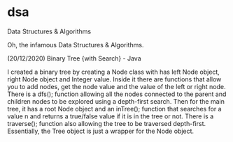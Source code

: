 # dsa
Data Structures &amp; Algorithms

Oh, the infamous Data Structures & Algorithms.

(20/12/2020) Binary Tree {with Search} - Java

I created a binary tree by creating a Node class with has left Node object, right Node object and Integer value. Inside it there are functions that allow you to add nodes, get the node value and the value of the left or right node. There is a dfs(); function allowing all the nodes connected to the parent and children nodes to be explored using a depth-first search. Then for the main tree, it has a root Node object and an inTree(); function that searches for a value n and returns a true/false value if it is in the tree or not. There is a traverse(); function also allowing the tree to be traversed depth-first. Essentially, the Tree object is just a wrapper for the Node object.
